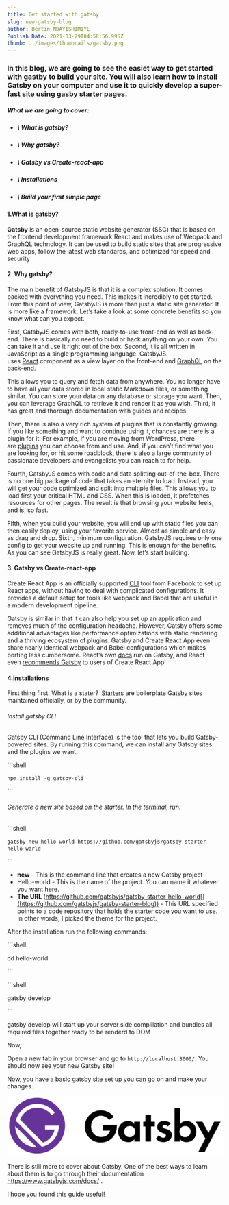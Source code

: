 ```yaml
---
title: Get started with gatsby
slug: new-gatsby-blog
author: Bertin NDAYISHIMIYE
Publish Date: 2021-03-29T04:58:56.995Z
thumb: ../images/thumbnails/gatsby.png
---
```

<!--StartFragment-->

### In this blog, we are going to see the easiet way to get started with gastby to build your site. You will also learn how to install Gatsby on your computer and use it to quickly develop a super-fast site using gasby starter pages.

<!--EndFragment-->

##### What we are going to cover:

* ##### \    What is gatsby?
* ##### \    Why gatsby?
* ##### \    Gatsby vs Create-react-app
* ##### \    Installations
* ##### \    Build your first simple page

####  1.What is gatsby?

**Gatsby** is an open-source static website generator (SSG) that is based on the frontend development framework React and makes use of Webpack and GraphQL technology. It can be used to build static sites that are progressive web apps, follow the latest web standards, and optimized for speed and security



#### 2. Why gatsby?

The main benefit of GatsbyJS is that it is a complex solution. It comes packed with everything you need. This makes it incredibly to get started. From this point of view, GatsbyJS is more than just a static site generator. It is more like a framework. Let’s take a look at some concrete benefits so you know what can you expect.

First, GatsbyJS comes with both, ready-to-use front-end as well as back-end. There is basically no need to build or hack anything on your own. You can take it and use it right out of the box. Second, it is all written in JavaScript as a single programming language. GatsbyJS uses [React](https://reactjs.org/) component as a view layer on the front-end and [GraphQL](https://graphql.org/learn/) on the back-end.

This allows you to query and fetch data from anywhere. You no longer have to have all your data stored in local static Markdown files, or something similar. You can store your data on any database or storage you want. Then, you can leverage GraphQL to retrieve it and render it as you wish. Third, it has great and thorough documentation with guides and recipes.

Then, there is also a very rich system of plugins that is constantly growing. If you like something and want to continue using it, chances are there is a plugin for it. For example, if you are moving from WordPress, there are [plugins](https://www.gatsbyjs.org/plugins/?=wordpress) you can choose from and use. And, if you can’t find what you are looking for, or hit some roadblock, there is also a large community of passionate developers and evangelists you can reach to for help.

Fourth, GatsbyJS comes with code and data splitting out-of-the-box. There is no one big package of code that takes an eternity to load. Instead, you will get your code optimized and split into multiple files. This allows you to load first your critical HTML and CSS. When this is loaded, it prefetches resources for other pages. The result is that browsing your website feels, and is, so fast.

Fifth, when you build your website, you will end up with static files you can then easily deploy, using your favorite service. Almost as simple and easy as drag and drop. Sixth, minimum configuration. GatsbyJS requires only one config to get your website up and running. This is enough for the benefits. As you can see GatsbyJS is really great. Now, let’s start building.

#### 3. Gatsby vs Create-react-app

Create React App is an officially supported [CLI](https://www.gatsbyjs.com/docs/glossary/#cli) tool from Facebook to set up React apps, without having to deal with complicated configurations. It provides a default setup for tools like webpack and Babel that are useful in a modern development pipeline.

Gatsby is similar in that it can also help you set up an application and removes much of the configuration headache. However, Gatsby offers some additional advantages like performance optimizations with static rendering and a thriving ecosystem of plugins. Gatsby and Create React App even share nearly identical webpack and Babel configurations which makes porting less cumbersome. React’s own [docs](https://reactjs.org/) run on Gatsby, and React even [recommends Gatsby](https://github.com/facebook/create-react-app#popular-alternatives) to users of Create React App!

#### 4.Installations

First thing first, What is a stater?` `[Starters](https://www.gatsbyjs.com/docs/starters/) are boilerplate Gatsby sites maintained officially, or by the community.

###### Install gatsby CLI

Gatsby CLI (Command Line Interface) is the tool that lets you build Gatsby-powered sites. By running this command, we can install any Gatsby sites and the plugins we want.

\`\``shell

```shell
npm install -g gatsby-cli
```

\`\``

###### Generate a new site based on the starter. In the terminal, run:

\`\``shell

```shell
gatsby new hello-world https://github.com/gatsbyjs/gatsby-starter-hello-world
```

\`\``

* **new** - This is the command line that creates a new Gatsby project
* Hello-world - This is the name of the project. You can name it whatever you want here.
* **The URL** (https://github.com/gatsbyjs/gatsby-starter-hello-world[](https://github.com/gatsbyjs/gatsby-starter-blog)) - This URL specified points to a code repository that holds the starter code you want to use. In other words, I picked the theme for the project.

After the installation run the following commands:

\`\``shell

cd hello-world

\`\``

\`\``shell

gatsby develop

\`\``

gatsby develop will start up your server side complilation and bundles all required files together ready to be renderd to DOM

Now,

Open a new tab in your browser and go to `http://localhost:8000/`. You should now see your new Gatsby site!

Now, you have a basic gatsby site set up you can go on and make your changes.

![](../images/thumbnails/gatsby_logo.png)



There is still more to cover about Gatsby. One of the best ways to learn about them is to go through their documentation <https://www.gatsbyjs.com/docs/> .





I hope you found this guide useful!